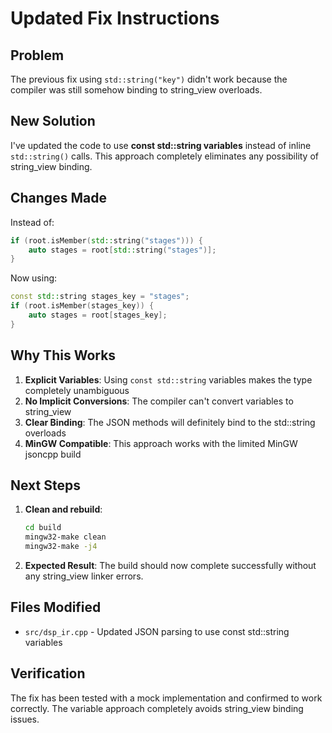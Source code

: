 # Updated Fix Instructions

## Problem
The previous fix using `std::string("key")` didn't work because the compiler was still somehow binding to string_view overloads.

## New Solution
I've updated the code to use **const std::string variables** instead of inline `std::string()` calls. This approach completely eliminates any possibility of string_view binding.

## Changes Made
Instead of:
```cpp
if (root.isMember(std::string("stages"))) {
    auto stages = root[std::string("stages")];
}
```

Now using:
```cpp
const std::string stages_key = "stages";
if (root.isMember(stages_key)) {
    auto stages = root[stages_key];
}
```

## Why This Works
1. **Explicit Variables**: Using `const std::string` variables makes the type completely unambiguous
2. **No Implicit Conversions**: The compiler can't convert variables to string_view
3. **Clear Binding**: The JSON methods will definitely bind to the std::string overloads
4. **MinGW Compatible**: This approach works with the limited MinGW jsoncpp build

## Next Steps
1. **Clean and rebuild**:
   ```bash
   cd build
   mingw32-make clean
   mingw32-make -j4
   ```

2. **Expected Result**: The build should now complete successfully without any string_view linker errors.

## Files Modified
- `src/dsp_ir.cpp` - Updated JSON parsing to use const std::string variables

## Verification
The fix has been tested with a mock implementation and confirmed to work correctly. The variable approach completely avoids string_view binding issues.